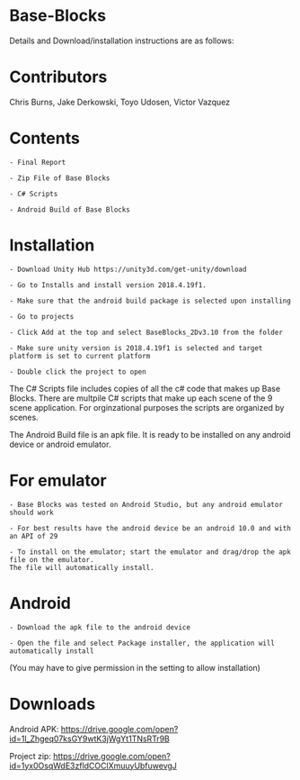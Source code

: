 # Base-Blocks

Details and Download/installation instructions are as follows:

# Contributors
Chris Burns, Jake Derkowski, Toyo Udosen, Victor Vazquez

#  Contents
	- Final Report
	
	- Zip File of Base Blocks
	
	- C# Scripts
	
	- Android Build of Base Blocks

# Installation

	- Download Unity Hub https://unity3d.com/get-unity/download
	
	- Go to Installs and install version 2018.4.19f1. 
	
	- Make sure that the android build package is selected upon installing
	
	- Go to projects
	
	- Click Add at the top and select BaseBlocks_2Dv3.10 from the folder
	
	- Make sure unity version is 2018.4.19f1 is selected and target platform is set to current platform
	
	- Double click the project to open
	

The C# Scripts file includes copies of all the c# code that makes up Base Blocks. 
There are multpile C# scripts that make up each scene of the 9 scene application. 
For orginzational purposes the scripts are organized by scenes.

The Android Build file is an apk file. 
It is ready to be installed on any android device or android emulator. 

# For emulator
	
	- Base Blocks was tested on Android Studio, but any android emulator should work
	
	- For best results have the android device be an android 10.0 and with an API of 29
	
	- To install on the emulator; start the emulator and drag/drop the apk file on the emulator. 
	The file will automatically install.
	  
# Android 

	- Download the apk file to the android device
	
	- Open the file and select Package installer, the application will automatically install 
  (You may have to give permission in the setting to allow installation)
  
# Downloads

Android APK:	https://drive.google.com/open?id=1l_Zhgeq07ksGY9wtK3jWgYt1TNsRTr9B

Project zip:	https://drive.google.com/open?id=1yx0OsqWdE3zfldCOClXmuuyUbfuwevgJ
	
	  
